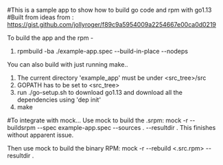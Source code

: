 #This is a sample app to show how to build go code and rpm with go1.13
#Built from ideas from : https://gist.github.com/jollyroger/f89c9a5954009a2254667e00ca0d0219

To build the app and the rpm - 
  1. rpmbuild -ba ./example-app.spec --build-in-place --nodeps

You can also build with just running make..
  1. The current directory 'example_app' must be under <src_tree>/src
  2. GOPATH has to be set to <src_tree>
  3. run ./go-setup.sh to download go1.13 and download all the dependencies using 'dep init'
  4. make

#To integrate with mock...
Use mock to build the .srpm: 
mock -r <chroot-name> --buildsrpm --spec example-app.spec --sources . --resultdir . This finishes without apparent issue.

Then use mock to build the binary RPM: 
mock -r <chroot-name> --rebuild <.src.rpm> --resultdir .

